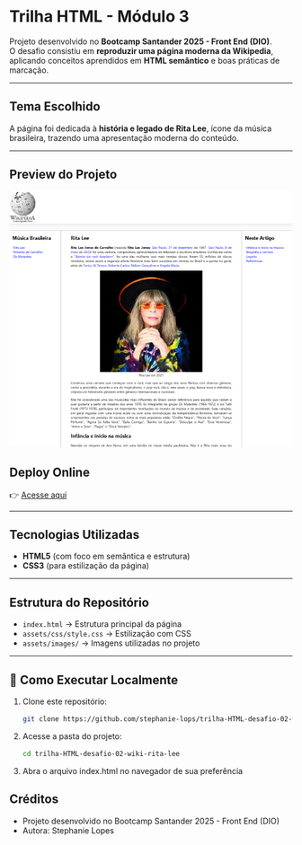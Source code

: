 # Trilha HTML - Módulo 3  

Projeto desenvolvido no **Bootcamp Santander 2025 - Front End (DIO)**.  
O desafio consistiu em **reproduzir uma página moderna da Wikipedia**, aplicando conceitos aprendidos em **HTML semântico** e boas práticas de marcação.  

---

## Tema Escolhido  
A página foi dedicada à **história e legado de Rita Lee**, ícone da música brasileira, trazendo uma apresentação moderna do conteúdo.  

---
## Preview do Projeto
![Preview da Página](assets/images/preview-rita.png)

## Deploy Online  
👉 [Acesse aqui](https://trilha-html-desafio-02-wiki-rita-le.vercel.app/)  

---

## Tecnologias Utilizadas  
- **HTML5** (com foco em semântica e estrutura)  
- **CSS3** (para estilização da página)  

---

## Estrutura do Repositório  
- `index.html` → Estrutura principal da página  
- `assets/css/style.css` → Estilização com CSS  
- `assets/images/` → Imagens utilizadas no projeto  

---

## 🔧 Como Executar Localmente  
1. Clone este repositório:  
   ```bash
   git clone https://github.com/stephanie-lops/trilha-HTML-desafio-02-wiki-rita-lee

2. Acesse a pasta do projeto:
   ```bash
   cd trilha-HTML-desafio-02-wiki-rita-lee

3. Abra o arquivo index.html no navegador de sua preferência

## Créditos

- Projeto desenvolvido no Bootcamp Santander 2025 - Front End (DIO)
- Autora: Stephanie Lopes
